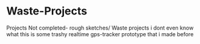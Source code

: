 # Waste-Projects
Projects Not completed- rough sketches/ Waste projects
i dont even know what this is
some trashy realtime gps-tracker prototype  that i made before
